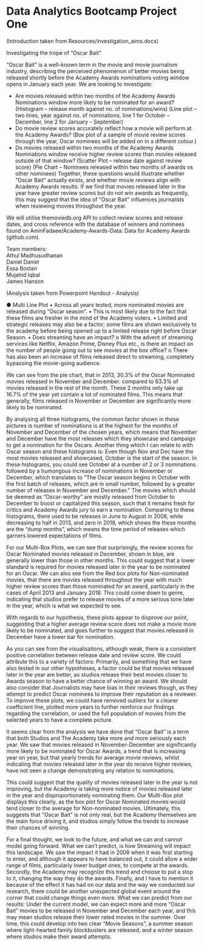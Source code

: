# Data Analytics Bootcamp Project One
(Introduction taken from Resources/investigation_aims.docx)

Investigating the trope of “Oscar Bait”

“Oscar Bait” is a well-known term in the movie and movie journalism industry, describing the perceived phenomenon of better movies being released shortly before the Academy Awards nominations voting window opens in January each year.
We are looking to investigate:
-	Are movies released within two months of the Academy Awards Nominations window more likely to be nominated for an award?
(Histogram – release month against no. of nominations/wins)
(Line plot – two lines, year against no. of nominations, line 1 for October – December, line 2 for January – September)
-	Do movie review scores accurately reflect how a movie will perform at the Academy Awards?
(Box plot of a sample of movie review scores through the year, Oscar nominees will be added on in a different colour.)
-	Do movies released within two months of the Academy Awards Nominations window receive higher review scores than movies released outside of that window?
(Scatter Plot – release date against review score)
(Pie Chart – Nominees released within two months of awards vs other nominees)
Together, these questions would illustrate whether “Oscar Bait” actually exists, and whether movie reviews align with Academy Awards results. If we find that movies released later in the year have greater review scores but do not win awards as frequently, this may suggest that the idea of “Oscar Bait” influences journalists when reviewing movies throughout the year.

We will utilise themoviedb.org  API to collect review scores and release dates, and cross reference with the database of winners and nominees found on AminFadaee/Academy-Awards-Data: Data for Academy Awards (github.com).

Team members:  
Athul Madhusudhanan  
Daniel Daniel  
Essa Bostan  
Mujahid Iqbal  
James Hanson

(Analysis taken from Powerpoint Handout - Analysis)

●	Multi Line Plot
•	Across all years tested, more nominated movies are released during “Oscar season”.
•	This is most likely due to the fact that these films are fresher in the mind of the Academy voters. 
•	Limited and strategic releases may also be a factor; some films are shown exclusively to the academy before being opened up to a limited release right before Oscar Season.
•	Does streaming have an impact?
o	With the advent of streaming services like Netflix, Amazon Prime, Disney Plus etc., is there an impact on the number of people going out to see movies at the box office?
o	There has also been an increase of films released direct to streaming, completely bypassing the movie-going audience.


We can see from the pie chart, that in 2013, 30.3% of the Oscar Nominated movies released in November and December. compared to 63.3% of movies released in the rest of the month. These 2 months only take up 16.7% of the year yet contain a lot of nominated films. This means that generally, films released in November or December are significantly more likely to be nominated.

By analysing all three histograms, the common factor shown in these pictures is number of nominations is at the highest for the months of November and December of the chosen years, which means that November and December have the most releases which they showcase and campaign to get a nomination for the Oscars. Another thing which I can relate to with Oscar season and these histograms is: Even though Nov and Dec have the most movies released and showcased, October is the start of the season. In these histograms, you could see October at a number of 2 or 3 nominations followed by a humongous increase of nominations in November or December, which translates to “The Oscar season begins in October with the first batch of releases, which are in small number, followed by a greater number of releases in November and December.” The movies which should be deemed as “Oscar-worthy” are mostly released from October to December to boost or capitalized this season, such that it remains fresh for critics and Academy Awards jury to earn a nomination. Comparing to these histograms, there used to be releases in June to August in 2008, while decreasing to half in 2013, and zero in 2018, which shows the these months are the “dump months”, which means the time period of releases which garners lowered expectations of films.

For our Multi-Box Plots, we can see that surprisingly, the review scores for Oscar Nominated movies released in December, shown in blue, are generally lower than those in other months. This could suggest that a lower standard is required for movies released later in the year to be nominated for an Oscar. We can also see from the Red box plots for Non-nominated movies, that there are movies released throughout the year with much higher review scores than those nominated for an award, particularly in the cases of April 2013 and January 2018. This could come down to genre, indicating that studios prefer to release movies of a more serious tone later in the year, which is what we expected to see.

With regards to our hypothesis, these plots appear to disprove our point, suggesting that a higher average review score does not make a movie more likely to be nominated, and goes further to suggest that movies released in December have a lower bar for nomination.

As you can see from the visualisations, although weak, there is a consistent positive correlation between release date and review score. We could attribute this to a variety of factors: Primarily, and something that we have also tested in our other hypotheses, a factor could be that movies released later in the year are better, as studios release their best movies closer to Awards season to have a better chance of winning an award. We should also consider that Journalists may have bias in their reviews though, as they attempt to predict Oscar nominees to improve their reputation as a reviewer.
To improve these plots, we could have removed outliers for a clearer coefficient line, plotted more years to further reinforce our findings regarding the correlation, or used the full population of movies from the selected years to have a complete picture.

It seems clear from the analysis we have done that “Oscar Bait” is a term that both Studios and The Academy take more and more seriously each year. We saw that movies released in November-December are significantly more likely to be nominated for Oscar Awards, a trend that is increasing year on year, but that yearly trends for average movie reviews, whilst indicating that movies released later in the year do receive higher reviews, have not seen a change demonstrating any relation to nominations.

This could suggest that the quality of movies released later in the year is not improving, but the Academy is taking more notice of movies released later in the year and disproportionately nominating them. Our Multi-Box plot displays this clearly, as the box plot for Oscar Nominated movies would tend closer to the average for Non-nominated movies.
Ultimately, this suggests that "Oscar Bait" is not only real, but the Academy themselves are the main force driving it, and studios simply follow the trends to increase their chances of winning.

For a final thought, we look to the future, and what we can and cannot model going forward. What we can’t predict, is how Streaming will impact this landscape. We saw the impact it had in 2008 when it was first starting to enter, and although it appears to have balanced out, it could allow a wider range of films, particularly lower budget ones, to compete at the awards. Secondly, the Academy may recognize this trend and choose to put a stop to it, changing the way they do the awards. Finally, and I have to mention it because of the effect it has had on our data and the way we conducted our research, there could be another unexpected global event around the corner that could change things even more.
What we can predict from our results: Under the current model, we can expect more and more “Oscar Bait” movies to be released in November and December each year, and this may mean studios release their lower rated movies in the summer. Over time, this could develop into two clear “Movie Seasons”, a summer season where light-hearted family blockbusters are released, and a winter season where studios make their award attempts.
